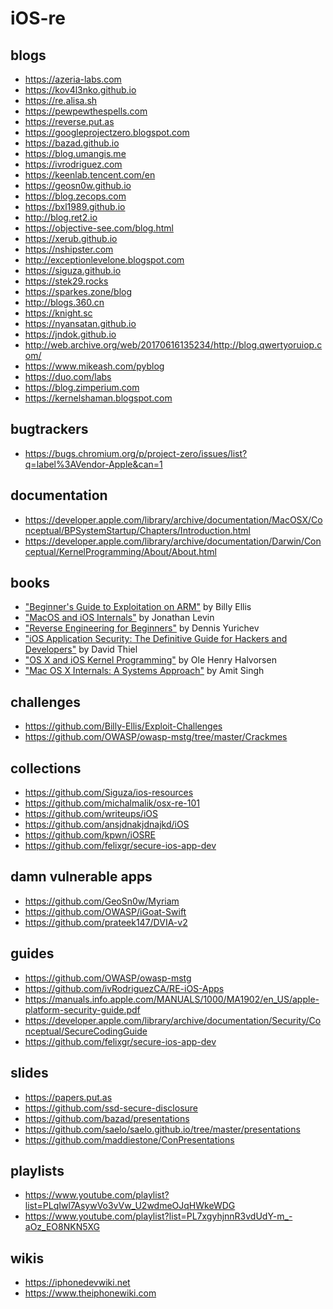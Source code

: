 # iOS-re


## blogs
* https://azeria-labs.com
* https://kov4l3nko.github.io
* https://re.alisa.sh
* https://pewpewthespells.com
* https://reverse.put.as
* https://googleprojectzero.blogspot.com
* https://bazad.github.io
* https://blog.umangis.me
* https://ivrodriguez.com
* https://keenlab.tencent.com/en
* https://geosn0w.github.io
* https://blog.zecops.com
* https://bxl1989.github.io
* http://blog.ret2.io
* https://objective-see.com/blog.html
* https://xerub.github.io
* https://nshipster.com
* http://exceptionlevelone.blogspot.com
* https://siguza.github.io
* https://stek29.rocks
* https://sparkes.zone/blog
* http://blogs.360.cn
* https://knight.sc
* https://nyansatan.github.io
* https://jndok.github.io
* http://web.archive.org/web/20170616135234/http://blog.qwertyoruiop.com/
* https://www.mikeash.com/pyblog
* https://duo.com/labs
* https://blog.zimperium.com
* https://kernelshaman.blogspot.com

## bugtrackers
* https://bugs.chromium.org/p/project-zero/issues/list?q=label%3AVendor-Apple&can=1

## documentation
* https://developer.apple.com/library/archive/documentation/MacOSX/Conceptual/BPSystemStartup/Chapters/Introduction.html
* https://developer.apple.com/library/archive/documentation/Darwin/Conceptual/KernelProgramming/About/About.html

## books
* ["Beginner's Guide to Exploitation on ARM"](https://zygosec.com/book.html) by Billy Ellis
* ["MacOS and iOS Internals"](http://newosxbook.com) by Jonathan Levin
* ["Reverse Engineering for Beginners"](https://beginners.re/RE4B-EN.pdf) by Dennis Yurichev
* ["iOS Application Security: The Definitive Guide for Hackers and Developers"](https://www.amazon.com/iOS-Application-Security-Definitive-Developers/dp/159327601X) by David Thiel
* ["OS X and iOS Kernel Programming"](https://www.amazon.com/OS-X-iOS-Kernel-Programming/dp/1430235365) by Ole Henry Halvorsen
* ["Mac OS X Internals: A Systems Approach"](https://www.amazon.com/gp/product/0321278542) by Amit Singh

## challenges
* https://github.com/Billy-Ellis/Exploit-Challenges
* https://github.com/OWASP/owasp-mstg/tree/master/Crackmes

## collections
* https://github.com/Siguza/ios-resources
* https://github.com/michalmalik/osx-re-101
* https://github.com/writeups/iOS
* https://github.com/ansjdnakjdnajkd/iOS
* https://github.com/kpwn/iOSRE
* https://github.com/felixgr/secure-ios-app-dev

## damn vulnerable apps
* https://github.com/GeoSn0w/Myriam
* https://github.com/OWASP/iGoat-Swift
* https://github.com/prateek147/DVIA-v2

## guides
* https://github.com/OWASP/owasp-mstg
* https://github.com/ivRodriguezCA/RE-iOS-Apps
* https://manuals.info.apple.com/MANUALS/1000/MA1902/en_US/apple-platform-security-guide.pdf
* https://developer.apple.com/library/archive/documentation/Security/Conceptual/SecureCodingGuide
* https://github.com/felixgr/secure-ios-app-dev

## slides
* https://papers.put.as
* https://github.com/ssd-secure-disclosure
* https://github.com/bazad/presentations
* https://github.com/saelo/saelo.github.io/tree/master/presentations
* https://github.com/maddiestone/ConPresentations

## playlists
* https://www.youtube.com/playlist?list=PLqIwl7AsywVo3vVw_U2wdmeOJqHWkeWDG
* https://www.youtube.com/playlist?list=PL7xgyhjnnR3vdUdY-m_-aOz_EO8NKN5XG

## wikis
* https://iphonedevwiki.net
* https://www.theiphonewiki.com
